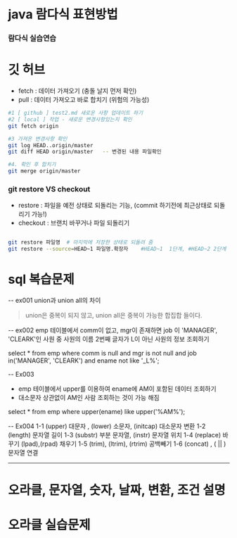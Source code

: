 # java 람다식 표현방법
### 람다식 실습연습

# 깃 허브
- fetch : 데이터 가져오기 (충돌 날지 먼저 확인)
- pull : 데이터 가져오고 바로 합치기 (위험의 가능성)

```bash
#1 [ github ] test2.md 새로운 사항 업데이트 하기
#2 [ local ] 작업 - 새로운 변경사항있는지 확인
git fetch origin

#3 가져온 변경사항 확인
git log HEAD..origin/master
git diff HEAD origin/master   -- 변경된 내용 파일확인

#4. 확인 후 합치기
git merge origin/master

```

### git restore VS checkout

- restore : 파일을 예전 상태로 되돌리는 기능, (commit 하기전에 최근상태로 되돌리기 가능!)
- checkout : 브랜치 바꾸거나 파일 되돌리기

```bash

git restore 파일명  # 마지막에 저장한 상태로 되돌려 줌
git restore --source=HEAD~1 파일명.확장자    #HEAD~1  1단계, #HEAD~2 2단계

```
# sql 복습문제

-- ex001 union과 union all의 차이
> union은 중복이 되지 않고, union all은 중복이 가능한 합집합 들이다.

-- ex002 emp 테이블에서 comm이 없고, mgr이 존재하면 job 이 'MANAGER', 'CLEARK'인 사원 중
사원의 이름 2번째 글자가 L이 아닌 사원의 정보 조회하기

select * from emp where comm is null and mgr is not null and job in('MANAGER', 'CLEARK') and ename not like '_L%';

-- Ex003
- emp 테이블에서 upper를 이용하여 ename에 AM이 포함된 데이터 조회하기
- 대소문자 상관없이 AM인 사람 조회하는 것이 가능 해짐

select * from emp where upper(ename) like upper('%AM%');


-- Ex004
1-1 (upper) 대문자 , (lower) 소문자, (initcap) 대소문자 변환
1-2 (length) 문자열 길이
1-3 (substr) 부분 문자열, (instr) 문자열 위치
1-4 (replace) 바꾸기 (lpad),(rpad) 채우기
1-5 (trim), (ltrim), (rtrim) 공백빼기
1-6 (concat) ,  ( || ) 문자열 연결  

---

# 오라클, 문자열, 숫자, 날짜, 변환, 조건 설명
# 오라클 실습문제
